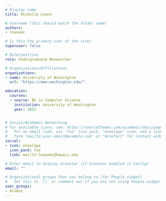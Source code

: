 ```yaml
---
# Display name
title: Michelle Leano

# Username (this should match the folder name)
authors:
- leanomc

# Is this the primary user of the site?
superuser: false

# Role/position
role: Undergraduate Researcher

# Organizations/Affiliations
organizations:
- name: University of Washington
  url: "https://www.washington.edu/"

education:
  courses:
  - course: BS in Computer Science
    institution: University of Washington
    year: 2022


# Social/Academic Networking
# For available icons, see: https://sourcethemes.com/academic/docs/page-builder/#icons
#   For an email link, use "fas" icon pack, "envelope" icon, and a link in the
#   form "mailto:your-email@example.com" or "#contact" for contact widget.
social:
- icon: envelope
  icon_pack: fas
  link: mailto:leanomc@hawaii.edu

# Enter email to display Gravatar (if Gravatar enabled in Config)
email: ""

# Organizational groups that you belong to (for People widget)
#   Set this to `[]` or comment out if you are not using People widget.
user_groups:
- Alumni
---
```



